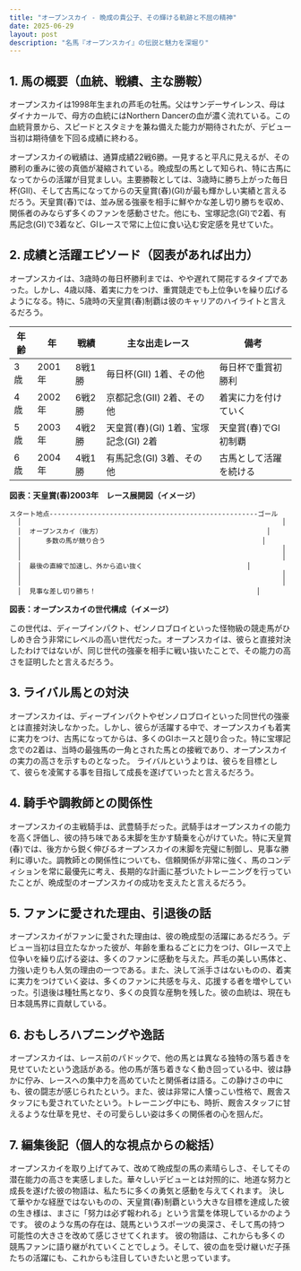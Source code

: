 ```yaml
---
title: "オープンスカイ - 晩成の貴公子、その輝ける軌跡と不屈の精神"
date: 2025-06-29
layout: post
description: "名馬『オープンスカイ』の伝説と魅力を深堀り"
---
```


## 1. 馬の概要（血統、戦績、主な勝鞍）

オープンスカイは1998年生まれの芦毛の牡馬。父はサンデーサイレンス、母はダイナカールで、母方の血統にはNorthern Dancerの血が濃く流れている。この血統背景から、スピードとスタミナを兼ね備えた能力が期待されたが、デビュー当初は期待値を下回る成績に終わる。

オープンスカイの戦績は、通算成績22戦6勝。一見すると平凡に見えるが、その勝利の重みに彼の真価が凝縮されている。晩成型の馬として知られ、特に古馬になってからの活躍が目覚ましい。主要勝鞍としては、3歳時に勝ち上がった毎日杯(GII)、そして古馬になってからの天皇賞(春)(GI)が最も輝かしい実績と言えるだろう。天皇賞(春)では、並み居る強豪を相手に鮮やかな差し切り勝ちを収め、関係者のみならず多くのファンを感動させた。他にも、宝塚記念(GI)で2着、有馬記念(GI)で3着など、GIレースで常に上位に食い込む安定感を見せていた。


## 2. 成績と活躍エピソード（図表があれば出力）

オープンスカイは、3歳時の毎日杯勝利までは、やや遅れて開花するタイプであった。しかし、4歳以降、着実に力をつけ、重賞競走でも上位争いを繰り広げるようになる。特に、5歳時の天皇賞(春)制覇は彼のキャリアのハイライトと言えるだろう。

| 年齢 | 年 | 戦績 | 主な出走レース | 備考 |
|---|---|---|---|---|
| 3歳 | 2001年 | 8戦1勝 | 毎日杯(GII) 1着、その他 | 毎日杯で重賞初勝利 |
| 4歳 | 2002年 | 6戦2勝 | 京都記念(GII) 2着、その他 | 着実に力を付けていく |
| 5歳 | 2003年 | 4戦2勝 | 天皇賞(春)(GI) 1着、宝塚記念(GI) 2着 | 天皇賞(春)でGI初制覇 |
| 6歳 | 2004年 | 4戦1勝 | 有馬記念(GI) 3着、その他 | 古馬として活躍を続ける |


**図表：天皇賞(春)2003年　レース展開図（イメージ）**

```
スタート地点----------------------------------------------------ゴール
  │                                                                 │
  │  オープンスカイ（後方）                                         │
  │      多数の馬が競り合う                                       │
  │                                                                 │
  │                                                                 │
  │  最後の直線で加速し、外から追い抜く                          │
  │                                                                 │
  │                                                                 │
  │  見事な差し切り勝ち！                                        │
```

**図表：オープンスカイの世代構成（イメージ）**

この世代は、ディープインパクト、ゼンノロブロイといった怪物級の競走馬がひしめき合う非常にレベルの高い世代だった。オープンスカイは、彼らと直接対決したわけではないが、同じ世代の強豪を相手に戦い抜いたことで、その能力の高さを証明したと言えるだろう。


## 3. ライバル馬との対決

オープンスカイは、ディープインパクトやゼンノロブロイといった同世代の強豪とは直接対決しなかった。しかし、彼らが活躍する中で、オープンスカイも着実に実力をつけ、古馬になってからは、多くのGIホースと競り合った。特に宝塚記念での2着は、当時の最強馬の一角とされた馬との接戦であり、オープンスカイの実力の高さを示すものとなった。  ライバルというよりは、彼らを目標として、彼らを凌駕する事を目指して成長を遂げていったと言えるだろう。  


## 4. 騎手や調教師との関係性

オープンスカイの主戦騎手は、武豊騎手だった。武騎手はオープンスカイの能力を高く評価し、彼の持ち味である末脚を生かす騎乗を心がけていた。特に天皇賞(春)では、後方から鋭く伸びるオープンスカイの末脚を完璧に制御し、見事な勝利に導いた。調教師との関係性についても、信頼関係が非常に強く、馬のコンディションを常に最優先に考え、長期的な計画に基づいたトレーニングを行っていたことが、晩成型のオープンスカイの成功を支えたと言えるだろう。


## 5. ファンに愛された理由、引退後の話

オープンスカイがファンに愛された理由は、彼の晩成型の活躍にあるだろう。デビュー当初は目立たなかった彼が、年齢を重ねるごとに力をつけ、GIレースで上位争いを繰り広げる姿は、多くのファンに感動を与えた。芦毛の美しい馬体と、力強い走りも人気の理由の一つである。また、決して派手さはないものの、着実に実力をつけていく姿は、多くのファンに共感を与え、応援する者を増やしていった。引退後は種牡馬となり、多くの良質な産駒を残した。彼の血統は、現在も日本競馬界に貢献している。


## 6. おもしろハプニングや逸話

オープンスカイは、レース前のパドックで、他の馬とは異なる独特の落ち着きを見せていたという逸話がある。他の馬が落ち着きなく動き回っている中、彼は静かに佇み、レースへの集中力を高めていたと関係者は語る。この静けさの中にも、彼の闘志が感じられたという。また、彼は非常に人懐っこい性格で、厩舎スタッフにも愛されていたという。トレーニング中にも、時折、厩舎スタッフに甘えるような仕草を見せ、その可愛らしい姿は多くの関係者の心を掴んだ。


## 7. 編集後記（個人的な視点からの総括）

オープンスカイを取り上げてみて、改めて晩成型の馬の素晴らしさ、そしてその潜在能力の高さを実感しました。華々しいデビューとは対照的に、地道な努力と成長を遂げた彼の物語は、私たちに多くの勇気と感動を与えてくれます。  決して華やかな経歴ではないものの、天皇賞(春)制覇という大きな目標を達成した彼の生き様は、まさに「努力は必ず報われる」という言葉を体現しているかのようです。  彼のような馬の存在は、競馬というスポーツの奥深さ、そして馬の持つ可能性の大きさを改めて感じさせてくれます。  彼の物語は、これからも多くの競馬ファンに語り継がれていくことでしょう。そして、彼の血を受け継いだ子孫たちの活躍にも、これからも注目していきたいと思っています。
